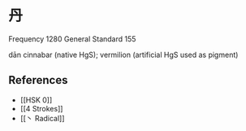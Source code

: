 # 丹
Frequency 1280
General Standard 155

dān
cinnabar (native HgS); vermilion (artificial HgS used as pigment)

## References
- [[HSK 0]]
- [[4 Strokes]]
- [[丶 Radical]]